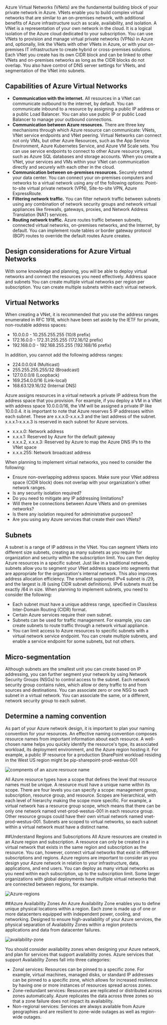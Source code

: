 Azure Virtual Networks (VNets) are the fundamental building block of your private network in Azure. VNets enable you to build complex virtual networks that are similar to an on-premises network, with additional benefits of Azure infrastructure such as scale, availability, and isolation. A VNet is a representation of your own network in the cloud. It is a logical isolation of the Azure cloud dedicated to your subscription. You can use VNets to provision and manage virtual private networks (VPNs) in Azure and, optionally, link the VNets with other VNets in Azure, or with your on-premises IT infrastructure to create hybrid or cross-premises solutions. Each VNet you create has its own CIDR block and can be linked to other VNets and on-premises networks as long as the CIDR blocks do not overlap. You also have control of DNS server settings for VNets, and segmentation of the VNet into subnets.

## Capabilities of Azure Virtual Networks

- **Communication with the internet.** All resources in a VNet can communicate outbound to the internet, by default. You can communicate inbound to a resource by assigning a public IP address or a public Load Balancer. You can also use public IP or public Load Balancer to manage your outbound connections.
- **Communication between Azure resources.** There are three key mechanisms through which Azure resource can communicate: VNets, VNet service endpoints and VNet peering. Virtual Networks can connect not only VMs, but other Azure Resources, such as the App Service Environment, Azure Kubernetes Service, and Azure VM Scale sets. You can use service endpoints to connect to other Azure resource types, such as Azure SQL databases and storage accounts. When you create a VNet, your services and VMs within your VNet can communication directly and securely with each other in the cloud.
- **Communication between on-premises resources.** Securely extend your data center. You can connect your on-premises computers and networks to a virtual network using any of the following options: Point-to-site virtual private network (VPN), Site-to-site VPN, Azure ExpressRoute. 
- **Filtering network traffic.** You can filter network traffic between subnets using any combination of network security groups and network virtual appliances like firewalls, gateways, proxies, and Network Address Translation (NAT) services.
- **Routing network traffic.** Azure routes traffic between subnets, connected virtual networks, on-premises networks, and the Internet, by default. You can implement route tables or border gateway protocol (BGP) routes to override the default routes Azure creates.

## Design considerations for Azure Virtual Networks

With some knowledge and planning, you will be able to deploy virtual networks and connect the resources you need effectively.
Address space and subnets
You can create multiple virtual networks per region per subscription. You can create multiple subnets within each virtual network.

## Virtual Networks

When creating a VNet, it is recommended that you use the address ranges enumerated in RFC 1918, which have been set aside by the IETF for private, non-routable address spaces: 
- 10.0.0.0 - 10.255.255.255 (10/8 prefix)
- 172.16.0.0 - 172.31.255.255 (172.16/12 prefix)
- 192.168.0.0 - 192.168.255.255 (192.168/16 prefix)

In addition, you cannot add the following address ranges:
-	224.0.0.0/4 (Multicast)
-	255.255.255.255/32 (Broadcast)
-	127.0.0.0/8 (Loopback)
-	169.254.0.0/16 (Link-local)
-	168.63.129.16/32 (Internal DNS)

Azure assigns resources in a virtual network a private IP address from the address space that you provision. For example, if you deploy a VM in a VNet with address space 10.0.0.0/16, the VM will be assigned a private IP like 10.0.0.4. it is important to note that Azure reserves 5 IP addresses within each subnet. These are x.x.x.0-x.x.x.3 and the last address of the subnet. x.x.x.1-x.x.x.3 is reserved in each subnet for Azure services.
-	x.x.x.0: Network address
-	x.x.x.1: Reserved by Azure for the default gateway
-	x.x.x.2, x.x.x.3: Reserved by Azure to map the Azure DNS IPs to the VNet space
-	x.x.x.255: Network broadcast address

When planning to implement virtual networks, you need to consider the following: 
-	Ensure non-overlapping address spaces. Make sure your VNet address space (CIDR block) does not overlap with your organization's other network ranges.
-	Is any security isolation required?
-	Do you need to mitigate any IP addressing limitations?
-	Will there be connections between Azure VNets and on-premises networks?
-	Is there any isolation required for administrative purposes?
-	Are you using any Azure services that create their own VNets?

## Subnets

A subnet is a range of IP address in the VNet. You can segment VNets into different size subnets, creating as many subnets as you require for organization and security within the subscription limit. You can then deploy Azure resources in a specific subnet. Just like in a traditional network, subnets allow you to segment your VNet address space into segments that are appropriate for the organization's internal network. This also improves address allocation efficiency. The smallest supported IPv4 subnet is /29, and the largest is /8 (using CIDR subnet definitions). IPv6 subnets must be exactly /64 in size. When planning to implement subnets, you need to consider the following:
-	Each subnet must have a unique address range, specified in Classless Inter-Domain Routing (CIDR) format.
-	Certain Azure services require their own subnet.
-	Subnets can be used for traffic management. For example, you can create subnets to route traffic through a network virtual appliance.
-	You can limit access to Azure resources to specific subnets with a virtual network service endpoint. You can create multiple subnets, and enable a service endpoint for some subnets, but not others.  
## Micro-segmentation

Although subnets are the smallest unit you can create based on IP addressing, you can further segment your network by using Network Security Groups (NSGs) to control access to the subnet. Each network security group contains rules, which allow or deny traffic to and from sources and destinations.
You can associate zero or one NSG to each subnet in a virtual network. You can associate the same, or a different, network security group to each subnet. 

## Determine a naming convention

As part of your Azure network design, it is important to plan your naming convention for your resources. An effective naming convention composes resource names from important information about each resource. A well-chosen name helps you quickly identify the resource's type, its associated workload, its deployment environment, and the Azure region hosting it. For example, a public IP resource for a production SharePoint workload residing in the West US region might be pip-sharepoint-prod-westus-001

![compnents of an azure resrouce name](../media/components-of-an-azure-resource-name.png)

All Azure resource types have a scope that defines the level that resource names must be unique. A resource must have a unique name within its scope. There are four levels you can specify a scope: management group, subscription, resource group, and resource. Scopes are hierarchical, with each level of hierarchy making the scope more specific. 
For example, a virtual network has a resource group scope, which means that there can be only one network named vnet-prod-westus-001 in each resource group. Other resource groups could have their own virtual network named vnet-prod-westus-001. Subnets are scoped to virtual networks, so each subnet within a virtual network must have a distinct name.

##Understand Regions and Subscriptions
All Azure resources are created in an Azure region and subscription. A resource can only be created in a virtual network that exists in the same region and subscription as the resource. You can, however, connect virtual networks that exist in different subscriptions and regions. Azure regions are important to consider as you design your Azure network in relation to your infrastructure, data, applications, and end users. 
You can deploy as many virtual networks as you need within each subscription, up to the subscription limit. Some larger organizations with global deployments have multiple virtual networks that are connected between regions, for example.

![Azure-regions](../media/Azure-regions.png)
 
##Azure Availability Zones
An Azure Availability Zone enables you to define unique physical locations within a region. Each zone is made up of one or more datacenters equipped with independent power, cooling, and networking. Designed to ensure high-availability of your Azure services, the physical separation of Availability Zones within a region protects applications and data from datacenter failures.
 
![availability-zone](../media/availability-zone.png)

You should consider availability zones when designing your Azure network, and plan for services that support availability zones.
Azure services that support Availability Zones fall into three categories:
-	Zonal services: Resources can be pinned to a specific zone. For example, virtual machines, managed disks, or standard IP addresses can be pinned to a specific zone, which allows for increased resilience by having one or more instances of resources spread across zones.
-	Zone-redundant services: Resources are replicated or distributed across zones automatically. Azure replicates the data across three zones so that a zone failure does not impact its availability.  
-	Non-regional services: Services are always available from Azure geographies and are resilient to zone-wide outages as well as region-wide outages.

